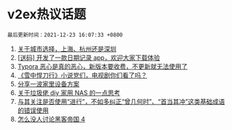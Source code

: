 # v2ex热议话题

`最后更新时间：2021-12-23 16:07:33 +0800`

1. [关于城市选择，上海、杭州还是深圳](https://www.v2ex.com/t/823794)
1. [[送码] 开发了一款日期记录 app，欢迎大家下载体验](https://www.v2ex.com/t/823987)
1. [Typora 恶心是真的恶心，新版本要收费，不更新就无法使用了](https://www.v2ex.com/t/823909)
1. [《雪中悍刀行》小说党们，电视剧你们看了吗？](https://www.v2ex.com/t/823892)
1. [分享一波家里设备方案](https://www.v2ex.com/t/823806)
1. [关于垃圾佬 diy 家用 NAS 的一点思考](https://www.v2ex.com/t/823843)
1. [与其关注是否使用“进行”，不如多纠正“曾几何时”、“首当其冲”这类基础成语的错误使用](https://www.v2ex.com/t/823891)
1. [怎么没人讨论黑客帝国 4](https://www.v2ex.com/t/823897)

